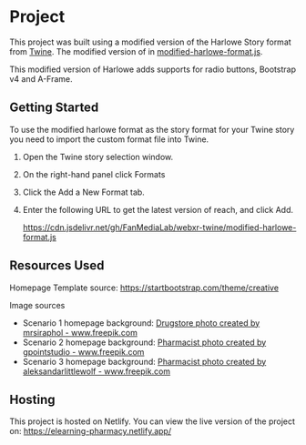 # Project


This project was built using a modified version of the Harlowe Story format from [Twine](https://twinery.org/). The modified version of in [modified-harlowe-format.js](modified-harlowe-format.js).

This modified version of Harlowe adds supports for radio buttons, Bootstrap v4 and A-Frame.

## Getting Started

To use the modified harlowe format as the story format for your Twine story you need to import the custom format file into Twine.

1. Open the Twine story selection window.

2. On the right-hand panel click Formats

3. Click the Add a New Format tab.

4. Enter the following URL to get the latest version of reach, and click Add.

    https://cdn.jsdelivr.net/gh/FanMediaLab/webxr-twine/modified-harlowe-format.js


## Resources Used
Homepage Template source: https://startbootstrap.com/theme/creative

Image sources
* Scenario 1 homepage background: <a href='https://www.freepik.com/photos/drugstore'>Drugstore photo created by mrsiraphol - www.freepik.com</a>
* Scenario 2 homepage background: <a href='https://www.freepik.com/photos/pharmacist'>Pharmacist photo created by gpointstudio - www.freepik.com</a>
* Scenario 3 homepage background: <a href='https://www.freepik.com/photos/pharmacist'>Pharmacist photo created by aleksandarlittlewolf - www.freepik.com</a>


## Hosting
This project is hosted on Netlify. You can view the live version of the project on: https://elearning-pharmacy.netlify.app/
